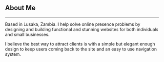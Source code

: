 ## About Me
---
Based in Lusaka, Zambia. I help solve online presence problems by designing and building functional and stunning websites for both individuals and small businesses.

I believe the best way to attract clients is with a simple but elegant enough design to keep users coming back to the site and an easy to use navigation system.